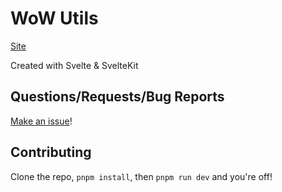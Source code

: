 # WoW Utils

[Site](https://wowutils.com)

Created with Svelte & SvelteKit

## Questions/Requests/Bug Reports

[Make an issue](https://github.com/AntiTcb/wow-utils/issues/new?assignees=AntiTcb)!

## Contributing

Clone the repo, `pnpm install`, then `pnpm run dev` and you're off!
